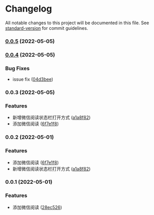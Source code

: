 # Changelog

All notable changes to this project will be documented in this file. See [standard-version](https://github.com/conventional-changelog/standard-version) for commit guidelines.

### [0.0.5](https://github.com/LstHeart/vscode-wxread/compare/v0.0.4...v0.0.5) (2022-05-05)

### [0.0.4](https://github.com/LstHeart/vscode-wxread/compare/v0.0.3...v0.0.4) (2022-05-05)


### Bug Fixes

* issue fix ([04d3bee](https://github.com/LstHeart/vscode-wxread/commit/04d3bee4a77179250bf5e7584264093ad891bb79))

### 0.0.3 (2022-05-05)


### Features

* 新增微信阅读状态栏打开方式 ([a1a8f82](https://github.com/LstHeart/vscode-wxread/commit/a1a8f825b077c64480c60d1a5f701af5ce898849))
* 添加微信阅读 ([6f7e1f8](https://github.com/LstHeart/vscode-wxread/commit/6f7e1f821feeb0053a2a3a64d5219333f4d75715))

### 0.0.2 (2022-05-01)


### Features

* 添加微信阅读 ([6f7e1f8](https://github.com/LstHeart/vscode-wxread/commit/6f7e1f821feeb0053a2a3a64d5219333f4d75715))
* 新增微信阅读状态栏打开方式 ([a1a8f82](https://github.com/LstHeart/vscode-wxread/commit/a1a8f825b077c64480c60d1a5f701af5ce898849))

### 0.0.1 (2022-05-01)


### Features

* 添加微信阅读 ([28ec526](https://github.com/LstHeart/vscode-wxread/commit/28ec526a0d962f94eeb5be7d531f988126d1e4be))
